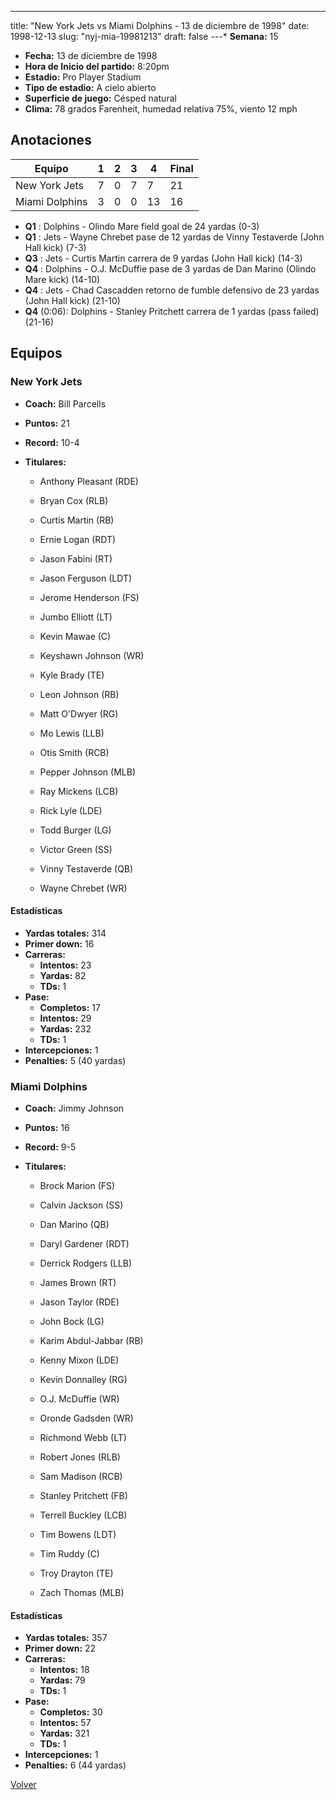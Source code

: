 ---
title: "New York Jets vs Miami Dolphins - 13 de diciembre de 1998"
date: 1998-12-13
slug: "nyj-mia-19981213"
draft: false
---* **Semana:** 15
* **Fecha:** 13 de diciembre de 1998
* **Hora de Inicio del partido:** 8:20pm
* **Estadio:** Pro Player Stadium
* **Tipo de estadio:** A cielo abierto
* **Superficie de juego:** Césped natural
* **Clima:** 78 grados Farenheit, humedad relativa 75%, viento 12 mph




## Anotaciones
| Equipo | 1 | 2 | 3 | 4 | Final |
|--------|---|---|---|---|-------|
| New York Jets  | 7 | 0 | 7 | 7  | 21 |
| Miami Dolphins  | 3 | 0 | 0 | 13  | 16 |
* **Q1** : Dolphins - Olindo Mare field goal de 24 yardas (0-3)
* **Q1** : Jets - Wayne Chrebet pase de 12 yardas de Vinny Testaverde (John Hall kick) (7-3)
* **Q3** : Jets - Curtis Martin carrera de 9 yardas (John Hall kick) (14-3)
* **Q4** : Dolphins - O.J. McDuffie pase de 3 yardas de Dan Marino (Olindo Mare kick) (14-10)
* **Q4** : Jets - Chad Cascadden retorno de fumble defensivo de 23 yardas (John Hall kick) (21-10)
* **Q4** (0:06): Dolphins - Stanley Pritchett carrera de 1 yardas (pass failed) (21-16)


## Equipos


### New York Jets
* **Coach:** Bill Parcells
* **Puntos:** 21
* **Record:** 10-4
* **Titulares:** 

  * Anthony Pleasant (RDE) 

  * Bryan Cox (RLB) 

  * Curtis Martin (RB) 

  * Ernie Logan (RDT) 

  * Jason Fabini (RT) 

  * Jason Ferguson (LDT) 

  * Jerome Henderson (FS) 

  * Jumbo Elliott (LT) 

  * Kevin Mawae (C) 

  * Keyshawn Johnson (WR) 

  * Kyle Brady (TE) 

  * Leon Johnson (RB) 

  * Matt O'Dwyer (RG) 

  * Mo Lewis (LLB) 

  * Otis Smith (RCB) 

  * Pepper Johnson (MLB) 

  * Ray Mickens (LCB) 

  * Rick Lyle (LDE) 

  * Todd Burger (LG) 

  * Victor Green (SS) 

  * Vinny Testaverde (QB) 

  * Wayne Chrebet (WR) 

#### Estadísticas
* **Yardas totales:** 314
* **Primer down:** 16
* **Carreras:**
  * **Intentos:** 23
  * **Yardas:** 82
  * **TDs:** 1
* **Pase:**
  * **Completos:** 17
  * **Intentos:** 29
  * **Yardas:** 232
  * **TDs:** 1
* **Intercepciones:** 1
* **Penalties:** 5 (40 yardas)

### Miami Dolphins
* **Coach:** Jimmy Johnson
* **Puntos:** 16
* **Record:** 9-5
* **Titulares:** 

  * Brock Marion (FS) 

  * Calvin Jackson (SS) 

  * Dan Marino (QB) 

  * Daryl Gardener (RDT) 

  * Derrick Rodgers (LLB) 

  * James Brown (RT) 

  * Jason Taylor (RDE) 

  * John Bock (LG) 

  * Karim Abdul-Jabbar (RB) 

  * Kenny Mixon (LDE) 

  * Kevin Donnalley (RG) 

  * O.J. McDuffie (WR) 

  * Oronde Gadsden (WR) 

  * Richmond Webb (LT) 

  * Robert Jones (RLB) 

  * Sam Madison (RCB) 

  * Stanley Pritchett (FB) 

  * Terrell Buckley (LCB) 

  * Tim Bowens (LDT) 

  * Tim Ruddy (C) 

  * Troy Drayton (TE) 

  * Zach Thomas (MLB) 

#### Estadísticas
* **Yardas totales:** 357
* **Primer down:** 22
* **Carreras:**
  * **Intentos:** 18
  * **Yardas:** 79
  * **TDs:** 1
* **Pase:**
  * **Completos:** 30
  * **Intentos:** 57
  * **Yardas:** 321
  * **TDs:** 1
* **Intercepciones:** 1
* **Penalties:** 6 (44 yardas)


[Volver](/historia/1998)
